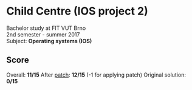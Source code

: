 # Child Centre (IOS project 2)
Bachelor study at FIT VUT Brno  
2nd semester - summer 2017  
Subject: **Operating systems (IOS)**

## Score
Overall: **11/15**
After [patch](./commit/3f4608095923d31f1f6e29033606464d1ae99751): **12/15** (-1 for applying patch)
Original solution: **0/15** 
